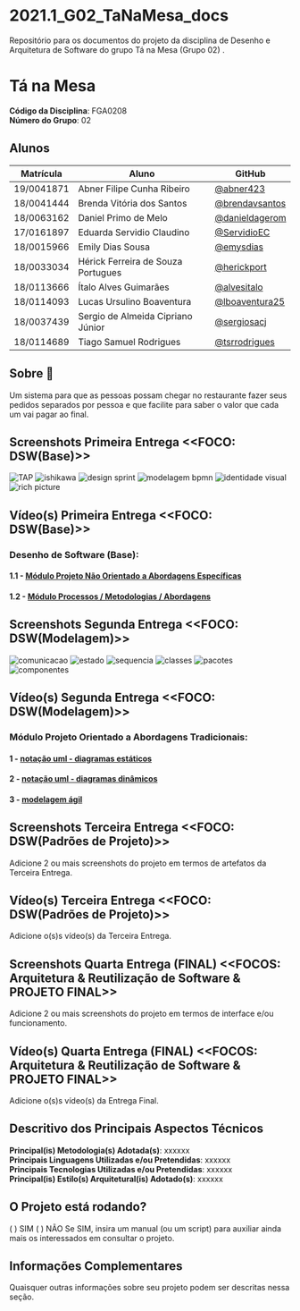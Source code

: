 # 2021.1_G02_TaNaMesa_docs

Repositório para os documentos do projeto da disciplina de Desenho e Arquitetura de Software do grupo Tá na Mesa (Grupo 02) .

# Tá na Mesa

**Código da Disciplina**: FGA0208<br>
**Número do Grupo**: 02<br>

## Alunos
|Matrícula    | Aluno                              | GitHub                                                     |
| ----------  | ---------------------------------- | ---------------------------------------------------------- |
| 19/0041871  | Abner Filipe Cunha Ribeiro         | [@abner423](https://github.com/abner423)                  |
| 18/0041444  | Brenda Vitória dos Santos          | [@brendavsantos](https://github.com/brendavsantos)         |
| 18/0063162  | Daniel Primo de Melo               | [@danieldagerom](https://github.com/danieldagerom)         |
| 17/0161897  | Eduarda Servidio Claudino          | [@ServidioEC](https://github.com/ServidioEC)               |
| 18/0015966  | Emily Dias Sousa                   | [@emysdias](https://github.com/emysdias)                   |
| 18/0033034  | Hérick Ferreira de Souza Portugues | [@herickport](https://github.com/herickport)               |
| 18/0113666  | Ítalo Alves Guimarães              | [@alvesitalo](https://github.com/alvesitalo)               |
| 18/0114093  | Lucas Ursulino Boaventura          | [@lboaventura25](https://github.com/lboaventura25)         |
| 18/0037439  | Sergio de Almeida Cipriano Júnior  | [@sergiosacj](https://github.com/sergiosacj)               |
| 18/0114689  | Tiago Samuel Rodrigues             | [@tsrrodrigues](https://github.com/tsrrodrigues)           |

## Sobre 🍔

Um sistema para que as pessoas possam chegar no restaurante fazer seus pedidos separados por pessoa e que facilite para saber o valor que cada um vai pagar ao final. 

## Screenshots Primeira Entrega <<FOCO: DSW(Base)>>

![TAP](https://media.discordapp.net/attachments/825425258437541938/873380671920435250/Captura_de_tela_de_2021-08-06_22-37-33.png?width=1099&height=618)
![ishikawa](https://media.discordapp.net/attachments/825425258437541938/873380673661046874/Captura_de_tela_de_2021-08-06_22-37-40.png?width=1099&height=618)
![design sprint](https://media.discordapp.net/attachments/825425258437541938/873380665536700436/Captura_de_tela_de_2021-08-06_22-36-59.png?width=1099&height=618)
![modelagem bpmn](https://media.discordapp.net/attachments/825425258437541938/873380668732739625/Captura_de_tela_de_2021-08-06_22-37-22.png?width=1099&height=618)
![identidade visual](https://media.discordapp.net/attachments/825425258437541938/873380675200380948/Captura_de_tela_de_2021-08-06_22-38-46.png?width=1099&height=618)
![rich picture](https://media.discordapp.net/attachments/825425258437541938/873344884554219570/rich_picture.png?width=411&height=618)

## Vídeo(s) Primeira Entrega <<FOCO: DSW(Base)>>

### Desenho de Software (Base):

#### 1.1 - [Módulo Projeto Não Orientado a Abordagens Específicas](https://youtu.be/CRVCdgAnnIQ)

#### 1.2 - [Módulo Processos / Metodologias / Abordagens](https://www.youtube.com/watch?v=nVlvndTlpY4)

## Screenshots Segunda Entrega <<FOCO: DSW(Modelagem)>>

![comunicacao](https://media.discordapp.net/attachments/825425258437541938/879522648659472444/Captura_de_tela_de_2021-08-23_21-27-52.png?width=540&height=618)
![estado](https://media.discordapp.net/attachments/825425258437541938/879522647103373342/Captura_de_tela_de_2021-08-23_21-27-38.png)
![sequencia](https://media.discordapp.net/attachments/825425258437541938/879522646105157752/Captura_de_tela_de_2021-08-23_21-27-29.png?width=558&height=618)
![classes](https://media.discordapp.net/attachments/825425258437541938/879522644913971200/Captura_de_tela_de_2021-08-23_21-27-20.png)
![pacotes](https://media.discordapp.net/attachments/825425258437541938/879522643114623016/Captura_de_tela_de_2021-08-23_21-27-11.png?width=465&height=617)
![componentes](https://media.discordapp.net/attachments/825425258437541938/879522642653233182/Captura_de_tela_de_2021-08-23_21-26-57.png?width=803&height=618)

## Vídeo(s) Segunda Entrega <<FOCO: DSW(Modelagem)>>

### Módulo Projeto Orientado a Abordagens Tradicionais:

#### 1 - [notação uml - diagramas estáticos](https://youtu.be/8PvXe6bHX6M)

#### 2 - [notação uml - diagramas dinâmicos](https://youtu.be/-HlNeLZil-c)

#### 3 - [modelagem ágil](https://youtu.be/bByPiIEoHU4)

## Screenshots Terceira Entrega <<FOCO: DSW(Padrões de Projeto)>>
Adicione 2 ou mais screenshots do projeto em termos de artefatos da Terceira Entrega.

## Vídeo(s) Terceira Entrega <<FOCO: DSW(Padrões de Projeto)>>
Adicione o(s)s vídeo(s) da Terceira Entrega.

## Screenshots Quarta Entrega (FINAL) <<FOCOS: Arquitetura & Reutilização de Software & PROJETO FINAL>>
Adicione 2 ou mais screenshots do projeto em termos de interface e/ou funcionamento.

## Vídeo(s) Quarta Entrega (FINAL) <<FOCOS: Arquitetura & Reutilização de Software & PROJETO FINAL>>
Adicione o(s)s vídeo(s) da Entrega Final.

## Descritivo dos Principais Aspectos Técnicos 
**Principal(is) Metodologia(s) Adotada(s)**: xxxxxx<br>
**Principais Linguagens Utilizadas e/ou Pretendidas**: xxxxxx<br>
**Principais Tecnologias Utilizadas e/ou Pretendidas**: xxxxxx<br>
**Principal(is) Estilo(s) Arquitetural(is) Adotado(s)**: xxxxxx<br>

## O Projeto está rodando?
( ) SIM
( ) NÃO
Se SIM, insira um manual (ou um script) para auxiliar ainda mais os interessados em consultar o projeto.

## Informações Complementares 
Quaisquer outras informações sobre seu projeto podem ser descritas nessa seção.
